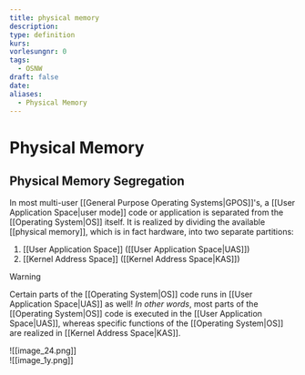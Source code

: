 ```yaml
---
title: physical memory
description: 
type: definition
kurs: 
vorlesungnr: 0
tags:
  - OSNW
draft: false
date: 
aliases:
  - Physical Memory
---
```

# Physical Memory


## Physical Memory Segregation

In most multi-user [[General Purpose Operating Systems|GPOS]]'s, a [[User Application Space|user mode]] code or application is separated from the [[Operating System|OS]] itself. It is realized by dividing the available [[physical memory]], which is in fact hardware, into two separate partitions: 

1. [[User Application Space]] ([[User Application Space|UAS]]) 
2. [[Kernel Address Space]] ([[Kernel Address Space|KAS]])

> [!Warning]  
> Certain parts of the [[Operating System|OS]] code runs in [[User Application Space|UAS]] as well! *In other words*, most parts of the [[Operating System|OS]] code is executed in the [[User Application Space|UAS]], whereas specific functions of the [[Operating System|OS]] are realized in [[Kernel Address Space|KAS]].

![[image_24.png]]  
![[image_1y.png]]